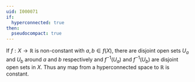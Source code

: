 ```yaml
---
uid: I000071
if:
  hyperconnected: true
then:
  pseudocompact: true
---
```

If $f:X \rightarrow \mathbb{R}$ is non-constant with $a,b \in f(X)$, there are disjoint open sets $U_a$ and $U_b$ around $a$ and $b$ respectively and $f^{-1}(U_a)$ and $f^{-1}(U_b)$ are disjoint open sets in $X$. Thus any map from a hyperconnected space to $\mathbb{R}$ is constant.

